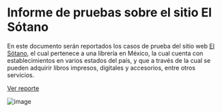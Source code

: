 # Informe de pruebas sobre el sitio El Sótano

En este documento serán reportados los casos de prueba del sitio web [El Sótano](https://www.elsotano.com), el cual pertenece a una librería en México, la cual cuenta con establecimientos en varios estados del país, y que a través de la cual se pueden adquirir libros impresos, digitales y accesorios, entre otros servicios.


[Ver reporte](https://drive.google.com/drive/folders/1AN-x5_YIl0BSOIYRWKW02XSEP1w7ZzIJ?usp=sharing)

![image](https://user-images.githubusercontent.com/32878468/179872304-127a87fc-ff9b-4496-bc44-b3673b640d10.png)
